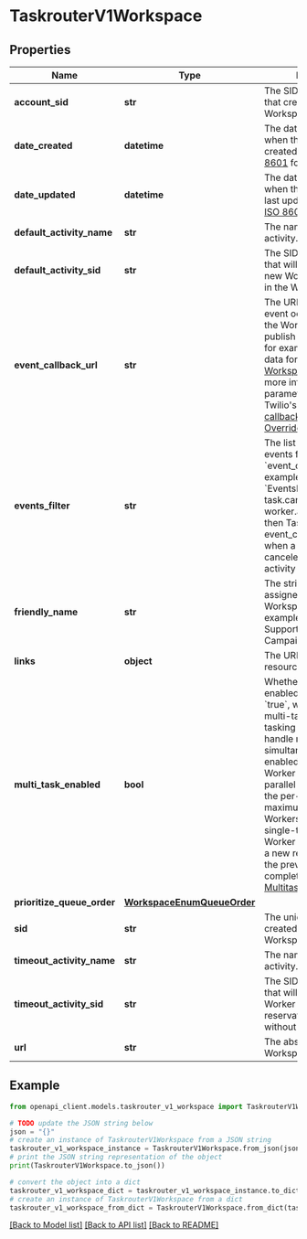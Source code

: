 # TaskrouterV1Workspace


## Properties

Name | Type | Description | Notes
------------ | ------------- | ------------- | -------------
**account_sid** | **str** | The SID of the [Account](https://www.twilio.com/docs/iam/api/account) that created the Workspace resource. | [optional] 
**date_created** | **datetime** | The date and time in GMT when the resource was created specified in [ISO 8601](https://en.wikipedia.org/wiki/ISO_8601) format. | [optional] 
**date_updated** | **datetime** | The date and time in GMT when the resource was last updated specified in [ISO 8601](https://en.wikipedia.org/wiki/ISO_8601) format. | [optional] 
**default_activity_name** | **str** | The name of the default activity. | [optional] 
**default_activity_sid** | **str** | The SID of the Activity that will be used when new Workers are created in the Workspace. | [optional] 
**event_callback_url** | **str** | The URL we call when an event occurs. If provided, the Workspace will publish events to this URL, for example, to collect data for reporting. See [Workspace Events](https://www.twilio.com/docs/taskrouter/api/event) for more information. This parameter supports Twilio&#39;s [Webhooks (HTTP callbacks) Connection Overrides](https://www.twilio.com/docs/usage/webhooks/webhooks-connection-overrides). | [optional] 
**events_filter** | **str** | The list of Workspace events for which to call &#x60;event_callback_url&#x60;. For example, if &#x60;EventsFilter&#x3D;task.created, task.canceled, worker.activity.update&#x60;, then TaskRouter will call event_callback_url only when a task is created, canceled, or a Worker activity is updated. | [optional] 
**friendly_name** | **str** | The string that you assigned to describe the Workspace resource. For example &#x60;Customer Support&#x60; or &#x60;2014 Election Campaign&#x60;. | [optional] 
**links** | **object** | The URLs of related resources. | [optional] 
**multi_task_enabled** | **bool** | Whether multi-tasking is enabled. The default is &#x60;true&#x60;, which enables multi-tasking. Multi-tasking allows Workers to handle multiple Tasks simultaneously. When enabled (&#x60;true&#x60;), each Worker can receive parallel reservations up to the per-channel maximums defined in the Workers section. In single-tasking each Worker would only receive a new reservation when the previous task is completed. Learn more at [Multitasking](https://www.twilio.com/docs/taskrouter/multitasking). | [optional] 
**prioritize_queue_order** | [**WorkspaceEnumQueueOrder**](WorkspaceEnumQueueOrder.md) |  | [optional] 
**sid** | **str** | The unique string that we created to identify the Workspace resource. | [optional] 
**timeout_activity_name** | **str** | The name of the timeout activity. | [optional] 
**timeout_activity_sid** | **str** | The SID of the Activity that will be assigned to a Worker when a Task reservation times out without a response. | [optional] 
**url** | **str** | The absolute URL of the Workspace resource. | [optional] 

## Example

```python
from openapi_client.models.taskrouter_v1_workspace import TaskrouterV1Workspace

# TODO update the JSON string below
json = "{}"
# create an instance of TaskrouterV1Workspace from a JSON string
taskrouter_v1_workspace_instance = TaskrouterV1Workspace.from_json(json)
# print the JSON string representation of the object
print(TaskrouterV1Workspace.to_json())

# convert the object into a dict
taskrouter_v1_workspace_dict = taskrouter_v1_workspace_instance.to_dict()
# create an instance of TaskrouterV1Workspace from a dict
taskrouter_v1_workspace_from_dict = TaskrouterV1Workspace.from_dict(taskrouter_v1_workspace_dict)
```
[[Back to Model list]](../README.md#documentation-for-models) [[Back to API list]](../README.md#documentation-for-api-endpoints) [[Back to README]](../README.md)


